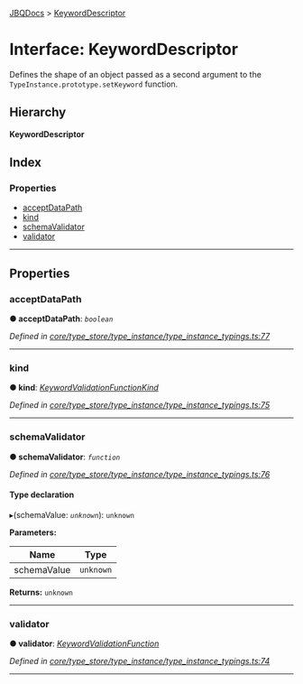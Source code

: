 [JBQDocs](../README.md) > [KeywordDescriptor](../interfaces/keyworddescriptor.md)

# Interface: KeywordDescriptor

Defines the shape of an object passed as a second argument to the `TypeInstance.prototype.setKeyword` function.

## Hierarchy

**KeywordDescriptor**

## Index

### Properties

* [acceptDataPath](keyworddescriptor.md#acceptdatapath)
* [kind](keyworddescriptor.md#kind)
* [schemaValidator](keyworddescriptor.md#schemavalidator)
* [validator](keyworddescriptor.md#validator)

---

## Properties

<a id="acceptdatapath"></a>

###  acceptDataPath

**● acceptDataPath**: *`boolean`*

*Defined in [core/type_store/type_instance/type_instance_typings.ts:77](https://github.com/krnik/vjs-validator/blob/557f235/src/core/type_store/type_instance/type_instance_typings.ts#L77)*

___
<a id="kind"></a>

###  kind

**● kind**: *[KeywordValidationFunctionKind](../enums/keywordvalidationfunctionkind.md)*

*Defined in [core/type_store/type_instance/type_instance_typings.ts:75](https://github.com/krnik/vjs-validator/blob/557f235/src/core/type_store/type_instance/type_instance_typings.ts#L75)*

___
<a id="schemavalidator"></a>

###  schemaValidator

**● schemaValidator**: *`function`*

*Defined in [core/type_store/type_instance/type_instance_typings.ts:76](https://github.com/krnik/vjs-validator/blob/557f235/src/core/type_store/type_instance/type_instance_typings.ts#L76)*

#### Type declaration
▸(schemaValue: *`unknown`*): `unknown`

**Parameters:**

| Name | Type |
| ------ | ------ |
| schemaValue | `unknown` |

**Returns:** `unknown`

___
<a id="validator"></a>

###  validator

**● validator**: *[KeywordValidationFunction](../#keywordvalidationfunction)*

*Defined in [core/type_store/type_instance/type_instance_typings.ts:74](https://github.com/krnik/vjs-validator/blob/557f235/src/core/type_store/type_instance/type_instance_typings.ts#L74)*

___

